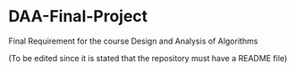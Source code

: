 # DAA-Final-Project
Final Requirement for the course Design and Analysis of Algorithms

(To be edited since it is stated that the repository must have a README file)
